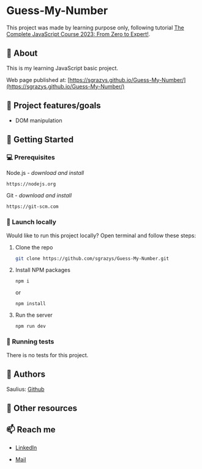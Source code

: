 # Guess-My-Number

This project was made by learning purpose only, following tutorial [The Complete JavaScript Course 2023: From Zero to Expert!](https://www.udemy.com/course/the-complete-javascript-course/).


## 🌟 About

This is my learning JavaScript basic project.

Web page published at: [https://sgrazys.github.io/Guess-My-Number/](https://sgrazys.github.io/Guess-My-Number/)

## 🎯 Project features/goals

- DOM manipulation 

## 🧰 Getting Started

### 💻 Prerequisites

Node.js - _download and install_

```
https://nodejs.org
```

Git - _download and install_

```
https://git-scm.com
```

### 🚀 Launch locally

Would like to run this project locally? Open terminal and follow these steps:

1. Clone the repo
    ```sh
    git clone https://github.com/sgrazys/Guess-My-Number.git
    ```
2. Install NPM packages
    ```
    npm i
    ```
    or
    ```
    npm install
    ```
3. Run the server
    ```
    npm run dev
    ```

### 🧪 Running tests

There is no tests for this project.

## 🥸 Authors

Saulius: [Github](https://github.com/sgrazys)

## 🔗 Other resources


## 📫 Reach me
- [LinkedIn](https://www.linkedin.com/in/saulius-grazys/)

- [Mail](mailto:s.grazys@gmail.com)
